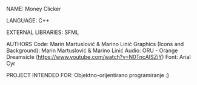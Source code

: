 NAME: Money Clicker

LANGUAGE: C++

EXTERNAL LIBRARIES: SFML

AUTHORS
Code: Marin Martuslović & Marino Linić
Graphics (Icons and Background): Marin Martuslović & Marino Linić
Audio: ORU - Orange Dreamsicle (https://www.youtube.com/watch?v=N0TncAISZiY)
Font: Arial Cyr

PROJECT INTENDED FOR: Objektno-orijentirano programiranje :)